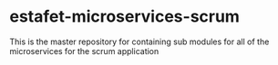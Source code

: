 # estafet-microservices-scrum
This is the master repository for containing sub modules for all of the microservices for the scrum application
